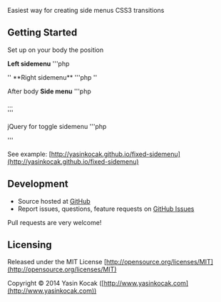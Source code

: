 
Easiest way for creating side menus CSS3 transitions

## Getting Started

Set up on your body the position

**Left sidemenu**
'''php
<body class="sidemenu-left">
''
**Right sidemenu**
'''php
<body class="sidemenu-right">
''

After body
**Side menu**
'''php
<div id="sidemenu">
	...
</div>
'''

jQuery for toggle sidemenu
'''php
<script>
    $("#sidemenu-toggle").click(function(e) {
        e.preventDefault();
        $("body").toggleClass("toggle-sidemenu");
    });
</script>
'''

See example: [http://yasinkocak.github.io/fixed-sidemenu](http://yasinkocak.github.io/fixed-sidemenu)

## Development

- Source hosted at [GitHub](https://github.com/yasinkocak/fixed-sidemenu)
- Report issues, questions, feature requests on [GitHub Issues](https://github.com/yasinkocak/fixed-sidemenu/issues)

Pull requests are very welcome!

## Licensing

Released under the MIT License [http://opensource.org/licenses/MIT](http://opensource.org/licenses/MIT)

Copyright © 2014 Yasin Kocak ([http://www.yasinkocak.com](http://www.yasinkocak.com))